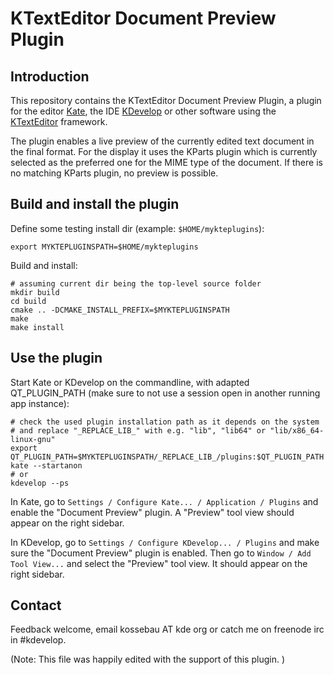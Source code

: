# KTextEditor Document Preview Plugin

## Introduction

This repository contains the KTextEditor Document Preview Plugin, a plugin for the editor [Kate](https://www.kate-editor.org/), the IDE [KDevelop](https://www.kdevelop.org/) or other software using the [KTextEditor](https://api.kde.org/frameworks/ktexteditor/html/index.html) framework.

The plugin enables a live preview of the currently edited text document in the final format. For the display it uses the KParts plugin which is currently selected as the preferred one for the MIME type of the document. If there is no matching KParts plugin, no preview is possible.


## Build and install the plugin

Define some testing install dir (example: `$HOME/mykteplugins`):

    export MYKTEPLUGINSPATH=$HOME/mykteplugins

Build and install:

    # assuming current dir being the top-level source folder
    mkdir build
    cd build
    cmake .. -DCMAKE_INSTALL_PREFIX=$MYKTEPLUGINSPATH
    make
    make install

## Use the plugin

Start Kate or KDevelop on the commandline, with adapted QT_PLUGIN_PATH (make sure to not use a session open in another running app instance):

    # check the used plugin installation path as it depends on the system
    # and replace "_REPLACE_LIB_" with e.g. "lib", "lib64" or "lib/x86_64-linux-gnu"
    export QT_PLUGIN_PATH=$MYKTEPLUGINSPATH/_REPLACE_LIB_/plugins:$QT_PLUGIN_PATH
    kate --startanon
    # or
    kdevelop --ps

In Kate, go to `Settings / Configure Kate... / Application / Plugins` and enable the "Document Preview" plugin. A "Preview" tool view should appear on the right sidebar.

In KDevelop, go to `Settings / Configure KDevelop... / Plugins` and make sure the "Document Preview" plugin is enabled. Then go to `Window / Add Tool View...` and select the "Preview" tool view. It should appear on the right sidebar.


## Contact

Feedback welcome, email kossebau AT kde org or catch me on freenode irc in #kdevelop.

(Note: This file was happily edited with the support of this plugin. )
